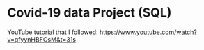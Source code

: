# Covid-19 data Project (SQL)
YouTube tutorial that I followed: https://www.youtube.com/watch?v=qfyynHBFOsM&t=31s
